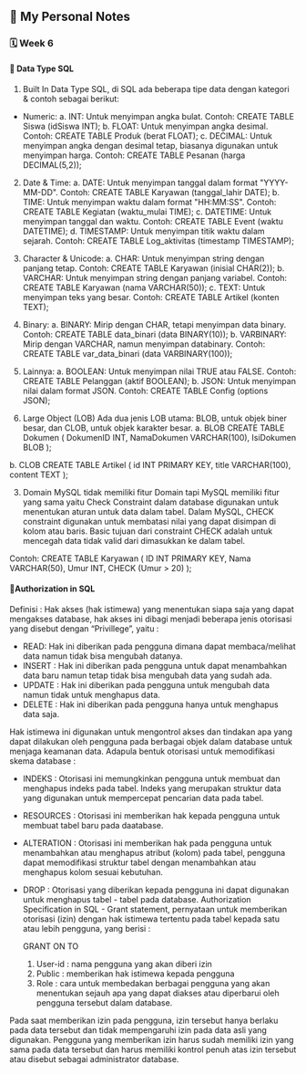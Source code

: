 ## 📘 My Personal Notes

### 🗓️ Week 6

#### 📍 Data Type SQL

1. Built In Data Type SQL, di SQL ada beberapa tipe data dengan kategori & contoh sebagai berikut:
   
- Numeric:
  a. INT: Untuk menyimpan angka bulat.
  Contoh: CREATE TABLE Siswa (idSiswa INT);
  b. FLOAT: Untuk menyimpan angka desimal.
  Contoh: CREATE TABLE Produk (berat FLOAT);
  c. DECIMAL: Untuk menyimpan angka dengan desimal tetap, biasanya digunakan untuk
  menyimpan harga.
  Contoh: CREATE TABLE Pesanan (harga DECIMAL(5,2));

2. Date & Time:
  a. DATE: Untuk menyimpan tanggal dalam format "YYYY-MM-DD".
  Contoh: CREATE TABLE Karyawan (tanggal_lahir DATE);
  b. TIME: Untuk menyimpan waktu dalam format "HH:MM:SS".
  Contoh: CREATE TABLE Kegiatan (waktu_mulai TIME);
  c. DATETIME: Untuk menyimpan tanggal dan waktu.
  Contoh: CREATE TABLE Event (waktu DATETIME);
  d. TIMESTAMP: Untuk menyimpan titik waktu dalam sejarah.
  Contoh: CREATE TABLE Log_aktivitas (timestamp TIMESTAMP);

3. Character & Unicode:
  a. CHAR: Untuk menyimpan string dengan panjang tetap.
  Contoh: CREATE TABLE Karyawan (inisial CHAR(2));
  b. VARCHAR: Untuk menyimpan string dengan panjang variabel.
  Contoh: CREATE TABLE Karyawan (nama VARCHAR(50));
  c. TEXT: Untuk menyimpan teks yang besar.
  Contoh: CREATE TABLE Artikel (konten TEXT);

4. Binary:
  a. BINARY: Mirip dengan CHAR, tetapi menyimpan data binary.
  Contoh: CREATE TABLE data_binari (data BINARY(10));
  b. VARBINARY: Mirip dengan VARCHAR, namun menyimpan databinary.
  Contoh: CREATE TABLE var_data_binari (data VARBINARY(100));

5. Lainnya:
  a. BOOLEAN: Untuk menyimpan nilai TRUE atau FALSE.
  Contoh: CREATE TABLE Pelanggan (aktif BOOLEAN);
  b. JSON: Untuk menyimpan nilai dalam format JSON.
  Contoh: CREATE TABLE Config (options JSON);

2. Large Object (LOB)
  Ada dua jenis LOB utama: BLOB, untuk objek biner besar, dan CLOB, untuk objek karakter besar.
  a. BLOB
  CREATE TABLE Dokumen (
  DokumenID INT,
  NamaDokumen VARCHAR(100),
  IsiDokumen BLOB
  );

b. CLOB
  CREATE TABLE Artikel (
  id INT PRIMARY KEY,
  title VARCHAR(100),
  content TEXT
  );

3. Domain
MySQL tidak memiliki fitur Domain tapi MySQL memiliki fitur yang sama yaitu Check Constraint dalam database digunakan untuk menentukan aturan untuk data dalam tabel. Dalam MySQL, CHECK constraint digunakan untuk membatasi nilai yang dapat disimpan di kolom atau baris. Basic tujuan dari constraint CHECK adalah untuk mencegah data tidak valid dari dimasukkan ke dalam tabel.

Contoh:
CREATE TABLE Karyawan (
ID INT PRIMARY KEY,
Nama VARCHAR(50),
Umur INT,
CHECK (Umur > 20)
);


#### 📍Authorization in SQL

Definisi : Hak akses (hak istimewa) yang menentukan siapa saja yang dapat mengakses database, hak akses ini dibagi menjadi beberapa jenis otorisasi yang disebut dengan “Privillege”, yaitu :

- READ: Hak ini diberikan pada pengguna dimana dapat membaca/melihat data namun tidak bisa mengubah datanya.
- INSERT : Hak ini diberikan pada pengguna untuk dapat menambahkan data baru namun tetap tidak bisa mengubah data yang sudah ada.
- UPDATE : Hak ini diberikan pada pengguna untuk mengubah data namun tidak untuk menghapus data.
- DELETE : Hak ini diberikan pada pengguna hanya untuk menghapus data saja.

Hak istimewa ini digunakan untuk mengontrol akses dan tindakan apa yang dapat dilakukan oleh pengguna pada berbagai objek dalam database untuk menjaga keamanan data. Adapula bentuk otorisasi untuk memodifikasi skema database :

- INDEKS : Otorisasi ini memungkinkan pengguna untuk membuat dan menghapus indeks pada tabel. Indeks yang merupakan struktur data yang digunakan untuk mempercepat pencarian data pada tabel.
- RESOURCES : Otorisasi ini memberikan hak kepada pengguna untuk membuat tabel baru pada daatabase.
- ALTERATION : Otorisasi ini memberikan hak pada pengguna untuk menambahkan atau menghapus atribut (kolom) pada tabel, pengguna dapat memodifikasi struktur tabel dengan menambahkan atau menghapus kolom sesuai kebutuhan.
- DROP : Otorisasi yang diberikan kepada pengguna ini dapat digunakan untuk menghapus tabel - tabel pada database. Authorization Specification in SQL - Grant statement, pernyataan untuk memberikan otorisasi (izin) dengan hak istimewa tertentu pada tabel kepada satu atau lebih pengguna, yang berisi :
  
  GRANT <privilege list> ON <relation or view> TO <user list>
    1. User-id : nama pengguna yang akan diberi izin
    2. Public : memberikan hak istimewa kepada pengguna
    3. Role : cara untuk membedakan berbagai pengguna yang akan menentukan sejauh apa yang dapat diakses atau diperbarui oleh pengguna tersebut dalam database.
       
Pada saat memberikan izin pada pengguna, izin tersebut hanya berlaku pada data tersebut dan tidak mempengaruhi izin pada data asli yang digunakan. Pengguna yang memberikan izin harus sudah memiliki izin yang sama pada data tersebut dan harus memiliki kontrol penuh atas izin tersebut atau disebut sebagai administrator database.
